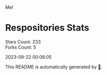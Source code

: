 Me!

# Respositories Stats
Stars Count: 233  
Forks Count: 5

2023-09-22 00:08:05  

This README is automatically generated by [🐰](https://github.com/rnitta/rnitta).

